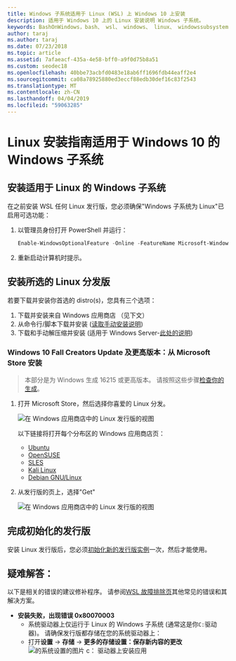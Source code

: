 ```yaml
---
title: Windows 子系统适用于 Linux (WSL) 上 Windows 10 上安装
description: 适用于 Windows 10 上的 Linux 安装说明 Windows 子系统。
keywords: BashOnWindows，bash、 wsl、 windows、 linux、 windowssubsystem、 ubuntu、 debian、 suse、 windows 10 的 windows 子系统安装
author: taraj
ms.author: taraj
ms.date: 07/23/2018
ms.topic: article
ms.assetid: 7afaeacf-435a-4e58-bff0-a9f0d75b8a51
ms.custom: seodec18
ms.openlocfilehash: 40bbe73acbfd0483e18ab6ff1696fdb44eaff2e4
ms.sourcegitcommit: ca08a78925880ed3eccf88edb30def16c83f2543
ms.translationtype: MT
ms.contentlocale: zh-CN
ms.lasthandoff: 04/04/2019
ms.locfileid: "59063285"
---
```

# <a name="windows-subsystem-for-linux-installation-guide-for-windows-10"></a>Linux 安装指南适用于 Windows 10 的 Windows 子系统

## <a name="install-the-windows-subsystem-for-linux"></a>安装适用于 Linux 的 Windows 子系统

在之前安装 WSL 任何 Linux 发行版，您必须确保"Windows 子系统为 Linux"已启用可选功能：

1. 以管理员身份打开 PowerShell 并运行：
    ```powershell
    Enable-WindowsOptionalFeature -Online -FeatureName Microsoft-Windows-Subsystem-Linux
    ```

2. 重新启动计算机时提示。

## <a name="install-your-linux-distribution-of-choice"></a>安装所选的 Linux 分发版
若要下载并安装你首选的 distro(s)，您具有三个选项：
1. 下载并安装来自 Windows 应用商店 （见下文）
1. 从命令行/脚本下载并安装 ([读取手动安装说明](install-manual.md))
1. 下载和手动解压缩并安装 (适用于 Windows Server-[此处的说明](install-on-server.md))

### <a name="windows-10-fall-creators-update-and-later-install-from-the-microsoft-store"></a>Windows 10 Fall Creators Update 及更高版本：从 Microsoft Store 安装

> 本部分是为 Windows 生成 16215 或更高版本。  请按照这些步骤[检查你的生成](troubleshooting.md#check-your-build-number)。 

1. 打开 Microsoft Store，然后选择你喜爱的 Linux 分发。

    ![在 Windows 应用商店中的 Linux 发行版的视图](media/store.png)

    以下链接将打开每个分布区的 Windows 应用商店页：

    * [Ubuntu](https://www.microsoft.com/store/p/ubuntu/9nblggh4msv6)
    * [OpenSUSE](https://www.microsoft.com/store/apps/9njvjts82tjx)
    * [SLES](https://www.microsoft.com/store/apps/9p32mwbh6cns)
    * [Kali Linux](https://www.microsoft.com/store/apps/9PKR34TNCV07)
    * [Debian GNU/Linux](https://www.microsoft.com/store/apps/9MSVKQC78PK6)

1. 从发行版的页上，选择"Get"

    ![在 Windows 应用商店中的 Linux 发行版的视图](media/UbuntuStore.png)

## <a name="complete-initialization-of-your-distro"></a>完成初始化的发行版
安装 Linux 发行版后，您必须[初始化新的发行版实例](initialize-distro.md)一次，然后才能使用。

## <a name="troubleshooting"></a>疑难解答： 

以下是相关的错误的建议修补程序。 请参阅[WSL 故障排除页](troubleshooting.md)其他常见的错误和其解决方案。

* **安装失败，出现错误 0x80070003**
    * 系统驱动器上仅运行于 Linux 的 Windows 子系统 (通常这是你`C:`驱动器)。 请确保发行版都存储在您的系统驱动器上：  
    * 打开**设置** -> **存储** -> **更多的存储设置：保存新内容的更改**
    ![的系统设置的图片 c： 驱动器上安装应用](media/AppStorage.png)
